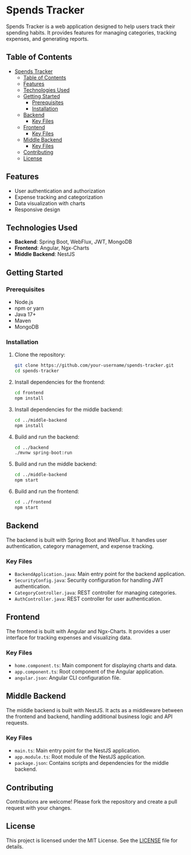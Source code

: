 # Spends Tracker

Spends Tracker is a web application designed to help users track their spending habits. It provides features for managing categories, tracking expenses, and generating reports.

## Table of Contents

- [Spends Tracker](#spends-tracker)
  - [Table of Contents](#table-of-contents)
  - [Features](#features)
  - [Technologies Used](#technologies-used)
  - [Getting Started](#getting-started)
    - [Prerequisites](#prerequisites)
    - [Installation](#installation)
  - [Backend](#backend)
    - [Key Files](#key-files)
  - [Frontend](#frontend)
    - [Key Files](#key-files-1)
  - [Middle Backend](#middle-backend)
    - [Key Files](#key-files-2)
  - [Contributing](#contributing)
  - [License](#license)

## Features

- User authentication and authorization
- Expense tracking and categorization
- Data visualization with charts
- Responsive design

## Technologies Used

- **Backend**: Spring Boot, WebFlux, JWT, MongoDB
- **Frontend**: Angular, Ngx-Charts
- **Middle Backend**: NestJS

## Getting Started

### Prerequisites

- Node.js
- npm or yarn
- Java 17+
- Maven
- MongoDB

### Installation

1. Clone the repository:
    ```sh
    git clone https://github.com/your-username/spends-tracker.git
    cd spends-tracker
    ```

2. Install dependencies for the frontend:
    ```sh
    cd frontend
    npm install
    ```

3. Install dependencies for the middle backend:
    ```sh
    cd ../middle-backend
    npm install
    ```

4. Build and run the backend:
    ```sh
    cd ../backend
    ./mvnw spring-boot:run
    ```

5. Build and run the middle backend:
    ```sh
    cd ../middle-backend
    npm start
    ```

6. Build and run the frontend:
    ```sh
    cd ../frontend
    npm start
    ```

## Backend

The backend is built with Spring Boot and WebFlux. It handles user authentication, category management, and expense tracking.

### Key Files

- `BackendApplication.java`: Main entry point for the backend application.
- `SecurityConfig.java`: Security configuration for handling JWT authentication.
- `CategoryController.java`: REST controller for managing categories.
- `AuthController.java`: REST controller for user authentication.

## Frontend

The frontend is built with Angular and Ngx-Charts. It provides a user interface for tracking expenses and visualizing data.

### Key Files

- `home.component.ts`: Main component for displaying charts and data.
- `app.component.ts`: Root component of the Angular application.
- `angular.json`: Angular CLI configuration file.

## Middle Backend

The middle backend is built with NestJS. It acts as a middleware between the frontend and backend, handling additional business logic and API requests.

### Key Files

- `main.ts`: Main entry point for the NestJS application.
- `app.module.ts`: Root module of the NestJS application.
- `package.json`: Contains scripts and dependencies for the middle backend.

## Contributing

Contributions are welcome! Please fork the repository and create a pull request with your changes.

## License

This project is licensed under the MIT License. See the [LICENSE](LICENSE) file for details.
